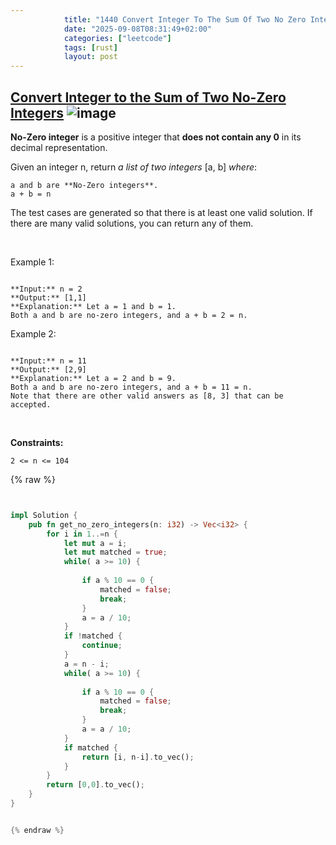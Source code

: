 ```yaml
---
            title: "1440 Convert Integer To The Sum Of Two No Zero Integers"
            date: "2025-09-08T08:31:49+02:00"
            categories: ["leetcode"]
            tags: [rust]
            layout: post
---
```

            
## [Convert Integer to the Sum of Two No-Zero Integers](https://leetcode.com/problems/convert-integer-to-the-sum-of-two-no-zero-integers) ![image](https://img.shields.io/badge/Difficulty-Easy-brightgreen)

**No-Zero integer** is a positive integer that **does not contain any 0** in its decimal representation.

Given an integer n, return *a list of two integers* [a, b] *where*:

	a and b are **No-Zero integers**.
	a + b = n

The test cases are generated so that there is at least one valid solution. If there are many valid solutions, you can return any of them.

 

Example 1:

```

**Input:** n = 2
**Output:** [1,1]
**Explanation:** Let a = 1 and b = 1.
Both a and b are no-zero integers, and a + b = 2 = n.

```

Example 2:

```

**Input:** n = 11
**Output:** [2,9]
**Explanation:** Let a = 2 and b = 9.
Both a and b are no-zero integers, and a + b = 11 = n.
Note that there are other valid answers as [8, 3] that can be accepted.

```

 

**Constraints:**

	2 <= n <= 104

{% raw %}


```rust


impl Solution {
    pub fn get_no_zero_integers(n: i32) -> Vec<i32> {
        for i in 1..=n {
            let mut a = i;
            let mut matched = true;
            while( a >= 10) {
                
                if a % 10 == 0 {
                    matched = false;
                    break;
                }
                a = a / 10;
            }
            if !matched {
                continue;
            }
            a = n - i;
            while( a >= 10) {
                
                if a % 10 == 0 {
                    matched = false;
                    break;
                }
                a = a / 10;
            }
            if matched {
                return [i, n-i].to_vec();
            }
        }
        return [0,0].to_vec();
    }
}


{% endraw %}
```
